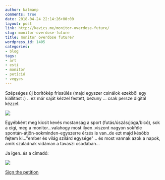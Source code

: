 ```yaml
---
author: kalmanp
comments: true
date: 2018-04-24 22:14:26+00:00
layout: post
link: http://kavics.me/monitor-overdose-future/
slug: monitor-overdose-future
title: monitor overdose future?
wordpress_id: 1405
categories:
- blog
tags:
- art
- esti
- monitor
- petíció
- vegyes
---
```


Szépséges új borítókép frissülés (majd egyszer csinálok ezekből egy kiállítást :) .. ez már saját kézzel festett, bezuny ... csak persze digitál kézzel.

[![](http://kavics.me/wp-content/uploads/2018/04/springee-1024x467.png)](http://kavics.me/wp-content/uploads/2018/04/springee.png)

Egyébként meg kicsit kevés mostanság a sport (futás/úszás/jóga/bicó), sok a cigi, meg a monitor...valahogy most ilyen..viszont nagyon sokféle spontán-átjön-sokminden-egyszerre érzés is van..de ezt majd később fejtem ki..."ember és világ szilárd egysége" .. és most vannak azok a napok, amik szaladnak vidáman a tavaszi csodában...

Ja igen..és a címadó:


[![](http://kavics.me/wp-content/uploads/2018/04/emberséges-768x1024.png)](http://kavics.me/wp-content/uploads/2018/04/emberséges.png)




[Sign the petition](https://eliant.eu/en/news/petition-for-the-right-to-screen-free-day-care-institutions-kindergartens-and-primary-schools/)
